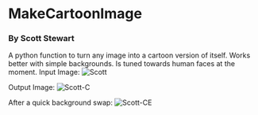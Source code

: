 # MakeCartoonImage

### By Scott Stewart
A python function to turn any image into a cartoon version of itself.
Works better with simple backgrounds.
Is tuned towards human faces at the moment.
Input Image:
![Scott](https://user-images.githubusercontent.com/36248420/157511889-f6c7b834-3f69-4785-90b3-18174d0a5728.jpg)

Output Image:
![Scott-C](https://user-images.githubusercontent.com/36248420/157512035-882d97d6-e63d-4b65-afa0-8020390eb382.jpg)

After a quick background swap:
![Scott-CE](https://user-images.githubusercontent.com/36248420/157512158-e0ba35e3-ffcd-4487-bcd7-2c011332b699.jpg)
